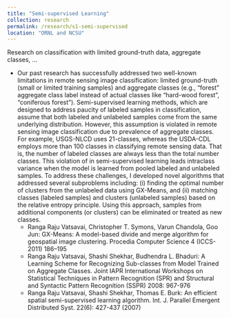 ```yaml
---
title: "Semi-supervised Learning"
collection: research
permalink: /research/s1-semi-supervised
location: "ORNL and NCSU"
---
```


Research on classification with limited ground-truth data, aggregate classes, ...

<ul>
  <li>Our past research has successfully addressed two well-known limitations in remote sensing image classification: 
    limited ground-truth (small or limited training samples) and aggregate classes (e.g., “forest” aggregate class label 
    instead of actual classes like “hard-wood forest”, “coniferous forest”). Semi-supervised learning methods, which are 
    designed to address paucity of labeled samples in classification, assume that both labeled and unlabeled samples come 
    from the same underlying distribution. However, this assumption is violated in remote sensing image classification due 
    to prevalence of aggregate classes. For example, USGS-NLCD uses 21-classes, whereas the USDA-CDL employs more than 100 
    classes in classifying remote sensing data. That is, the number of labeled classes are always less than the total number 
    classes. This violation of in semi-supervised learning leads intraclass variance when the model is learned from pooled 
    labeled and unlabeled samples. To address these challenges, I developed novel algorithms that addressed several subproblems 
    including: (i) finding the optimal number of clusters from the unlabeled data using GX-Means, and (ii) matching classes 
    (labeled samples) and clusters (unlabeled samples) based on the relative entropy principle. Using this approach, samples 
    from additional components (or clusters) can be eliminated or treated as new classes.
    <ul>
      <li>Ranga Raju Vatsavai, Christopher T. Symons, Varun Chandola, Goo Jun: GX-Means: A model-based divide and merge 
        algorithm for geospatial image clustering.  Procedia Computer Science 4 (ICCS-2011) 186–195 </li>
      <li>Ranga Raju Vatsavai, Shashi Shekhar, Budhendra L. Bhaduri: A Learning Scheme for Recognizing Sub-classes 
        from Model Trained on Aggregate Classes. Joint IAPR International Workshops on Statistical Techniques in Pattern 
        Recognition (SPR) and Structural and Syntactic Pattern Recognition (SSPR) 2008: 967-976</li>
      <li>Ranga Raju Vatsavai, Shashi Shekhar, Thomas E. Burk: An efficient spatial semi-supervised learning algorithm. 
        Int. J. Parallel Emergent Distributed Syst. 22(6): 427-437 (2007)</li>
    </ul>
  </li>
</ul>
